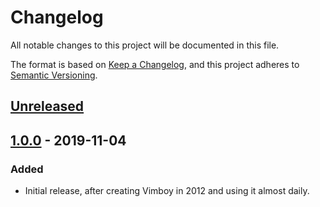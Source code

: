 # Changelog

All notable changes to this project will be documented in this file.

The format is based on [Keep a Changelog](https://keepachangelog.com/en/1.0.0/),
and this project adheres to [Semantic Versioning](https://semver.org/spec/v2.0.0.html).

## [Unreleased]

## [1.0.0] - 2019-11-04
### Added
- Initial release, after creating Vimboy in 2012 and using it almost daily.

[Unreleased]: https://github.com/blinry/vimboy/compare/v1.0.0...HEAD
[1.0.0]: https://github.com/blinry/vimboy/releases/tag/v1.0.0
